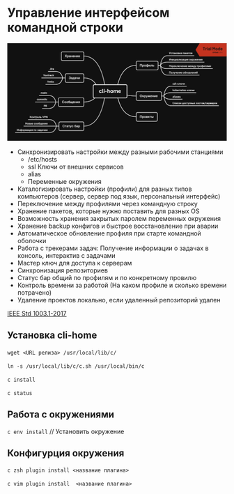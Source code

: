 # Управление интерфейсом командной строки

![map](docs/map.png)

- Синхронизировать настройки между разными рабочими станциями
  - /etc/hosts
  - ssl Ключи от внешних сервисов
  - alias
  - Переменные окружения
- Каталогизировать настройки (профили) для разных типов компьютеров (сервер, сервер под язык, персональный интерфейс)
- Переключение между профилями через командную строку
- Хранение пакетов, которые нужно поставить для разных OS
- Возможность хранения закрытых паролем переменных окружения
- Хранение backup конфигов и быстрое восстановление при аварии
- Автоматическое обновление профиля при старте командной оболочки
- Работа с трекерами задач: Получение информации о задачах в консоль, интерактив с задачами
- Мастер ключ для доступа к серверам
- Синхронизация репозиториев
- Статус бар общий по профилям и по конкретному провилю
- Контроль времени за работой (На каком профиле и сколько времени потрачено)
- Удаление проектов локально, если удаленный репозиторий удален

[IEEE Std 1003.1-2017](https://pubs.opengroup.org/onlinepubs/9699919799/basedefs/V1_chap12.html)

## Установка cli-home

`wget <URL релиза> /usr/local/lib/c/`

`ln -s /usr/local/lib/c/c.sh /usr/local/bin/c`

`c install`

`c status`

## Работа с окружениями

`с env install` // Установить окружение

## Конфигурция окружения

`c zsh plugin install <название плагина>`

`c vim plugin install  <название плагина>`
